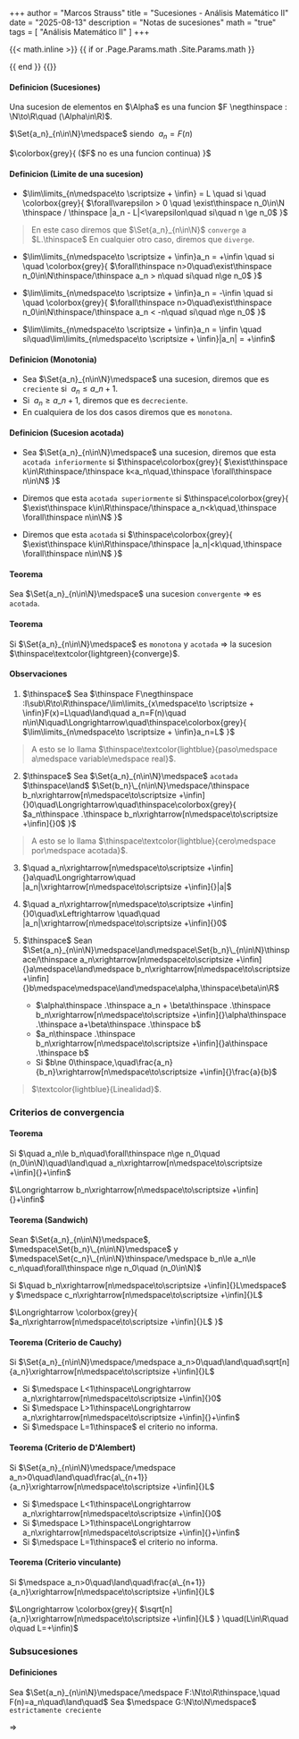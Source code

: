 +++
author = "Marcos Strauss"
title = "Sucesiones - Análisis Matemático II"
date = "2025-08-13"
description = "Notas de sucesiones"
math = "true"
tags = [
    "Análisis Matemático II"
]
+++

{{< math.inline >}}
{{ if or .Page.Params.math .Site.Params.math }}
<!-- KaTeX -->
<link rel="stylesheet" href="https://cdn.jsdelivr.net/npm/katex@0.16.9/dist/katex.min.css" integrity="sha384-n8MVd4RsNIU0tAv4ct0nTaAbDJwPJzDEaqSD1odI+WdtXRGWt2kTvGFasHpSy3SV" crossorigin="anonymous">
<script defer src="https://cdn.jsdelivr.net/npm/katex@0.16.9/dist/katex.min.js" integrity="sha384-XjKyOOlGwcjNTAIQHIpgOno0Hl1YQqzUOEleOLALmuqehneUG+vnGctmUb0ZY0l8" crossorigin="anonymous"></script>
<script defer src="https://cdn.jsdelivr.net/npm/katex@0.16.9/dist/contrib/auto-render.min.js" integrity="sha384-+VBxd3r6XgURycqtZ117nYw44OOcIax56Z4dCRWbxyPt0Koah1uHoK0o4+/RRE05" crossorigin="anonymous" onload="renderMathInElement(document.body);"></script>
{{ end }}
{{</ math.inline >}}

#### Definicion (Sucesiones)
Una sucesion de elementos en $\Alpha$ es una funcion $F \negthinspace : \N\to\R\quad (\Alpha\in\R)$.

$\Set{a_n}_{n\in\N}\medspace$ siendo $\medspace a_n = F(n)$

$\colorbox{grey}{
    ($F$ no es una funcion continua)
    }$

#### Definicion (Limite de una sucesion)
* $\lim\limits_{n\medspace\to \scriptsize + \infin} = L \quad si \quad
\colorbox{grey}{
    $\forall\varepsilon > 0 \quad \exist\thinspace n_0\in\N \thinspace / \thinspace |a_n - L|<\varepsilon\quad si\quad n \ge n_0$
    }$ 
> En este caso diremos que $\Set{a_n}_{n\in\N}$ `converge` a $L.\thinspace$ En cualquier otro caso, diremos que `diverge`.

* $\lim\limits_{n\medspace\to \scriptsize + \infin}a_n = +\infin \quad si \quad
\colorbox{grey}{
    $\forall\thinspace n>0\quad\exist\thinspace n_0\in\N\thinspace/\thinspace a_n > n\quad si\quad n\ge n_0$
    }$

* $\lim\limits_{n\medspace\to \scriptsize + \infin}a_n = -\infin \quad si \quad
\colorbox{grey}{
    $\forall\thinspace n>0\quad\exist\thinspace n_0\in\N\thinspace/\thinspace a_n < -n\quad si\quad n\ge n_0$
    }$

* $\lim\limits_{n\medspace\to \scriptsize + \infin}a_n = \infin \quad si\quad\lim\limits_{n\medspace\to \scriptsize + \infin}|a_n| = +\infin$

#### Definicion (Monotonia)
* Sea $\Set{a_n}_{n\in\N}\medspace$ una sucesion, diremos que es `creciente` si $\medspace a_n\le a\_{n+1}$.
* Si $\medspace a_n\ge a\_{n+1}$, diremos que es `decreciente`.
* En cualquiera de los dos casos diremos que es `monotona`.

#### Definicion (Sucesion acotada)
* Sea $\Set{a_n}_{n\in\N}\medspace$ una sucesion, diremos que esta `acotada inferiormente` si $\thinspace\colorbox{grey}{
    $\exist\thinspace k\in\R\thinspace/\thinspace k<a_n\quad,\thinspace \forall\thinspace n\in\N$
    }$

* Diremos que esta `acotada superiormente` si $\thinspace\colorbox{grey}{
    $\exist\thinspace k\in\R\thinspace/\thinspace a_n<k\quad,\thinspace \forall\thinspace n\in\N$
    }$

* Diremos que esta `acotada` si $\thinspace\colorbox{grey}{
    $\exist\thinspace k\in\R\thinspace/\thinspace |a_n|<k\quad,\thinspace \forall\thinspace n\in\N$
    }$

#### Teorema
Sea $\Set{a_n}_{n\in\N}\medspace$ una sucesion `convergente` $\Longrightarrow$ es `acotada`.

#### Teorema
Si $\Set{a_n}_{n\in\N}\medspace$ es `monotona` y `acotada` $\Longrightarrow$ la sucesion $\thinspace\textcolor{lightgreen}{converge}$.

#### Observaciones
1. $\thinspace$ Sea $\thinspace F\negthinspace :I\sub\R\to\R\thinspace/\lim\limits_{x\medspace\to \scriptsize + \infin}F(x)=L\quad\land\quad a_n=F(n)\quad n\in\N\quad\Longrightarrow\quad\thinspace\colorbox{grey}{
    $\lim\limits_{n\medspace\to \scriptsize + \infin}a_n=L$
}$  
> A esto se lo llama $\thinspace\textcolor{lightblue}{paso\medspace a\medspace variable\medspace real}$.

2. $\thinspace$ Sea $\Set{a_n}_{n\in\N}\medspace$ `acotada` $\thinspace\land$ $\Set{b_n}\_{n\in\N}\medspace/\thinspace b_n\xrightarrow[n\medspace\to\scriptsize +\infin]{}0\quad\Longrightarrow\quad\thinspace\colorbox{grey}{
    $a_n\thinspace .\thinspace b_n\xrightarrow[n\medspace\to\scriptsize +\infin]{}0$
}$
> A esto se lo llama $\thinspace\textcolor{lightblue}{cero\medspace por\medspace acotada}$.

3. $\quad a_n\xrightarrow[n\medspace\to\scriptsize +\infin]{}a\quad\Longrightarrow\quad |a_n|\xrightarrow[n\medspace\to\scriptsize +\infin]{}|a|$

4. $\quad a_n\xrightarrow[n\medspace\to\scriptsize +\infin]{}0\quad\xLeftrightarrow \quad\quad |a_n|\xrightarrow[n\medspace\to\scriptsize +\infin]{}0$ 

5. $\thinspace$ Sean $\Set{a_n}_{n\in\N}\medspace\land\medspace\Set{b_n}\_{n\in\N}\thinspace/\thinspace a_n\xrightarrow[n\medspace\to\scriptsize +\infin]{}a\medspace\land\medspace b_n\xrightarrow[n\medspace\to\scriptsize +\infin]{}b\medspace\medspace\land\medspace\alpha,\thinspace\beta\in\R$
    * $\alpha\thinspace .\thinspace a_n + \beta\thinspace .\thinspace b_n\xrightarrow[n\medspace\to\scriptsize +\infin]{}\alpha\thinspace .\thinspace a+\beta\thinspace .\thinspace b$
    * $a_n\thinspace .\thinspace b_n\xrightarrow[n\medspace\to\scriptsize +\infin]{}a\thinspace .\thinspace b$
    * Si $b\ne 0\thinspace,\quad\frac{a_n}{b_n}\xrightarrow[n\medspace\to\scriptsize +\infin]{}\frac{a}{b}$
> $\textcolor{lightblue}{Linealidad}$.

### Criterios de convergencia

#### Teorema
Si $\quad a_n\le b_n\quad\forall\thinspace n\ge n_0\quad (n_0\in\N)\quad\land\quad a_n\xrightarrow[n\medspace\to\scriptsize +\infin]{}+\infin$

$\Longrightarrow b_n\xrightarrow[n\medspace\to\scriptsize +\infin]{}+\infin$

#### Teorema (Sandwich)
Sean $\Set{a_n}_{n\in\N}\medspace$, $\medspace\Set{b_n}\_{n\in\N}\medspace$ y $\medspace\Set{c_n}\_{n\in\N}\thinspace/\medspace b_n\le a_n\le c_n\quad\forall\thinspace n\ge n_0\quad (n_0\in\N)$

Si $\quad b_n\xrightarrow[n\medspace\to\scriptsize +\infin]{}L\medspace$ y $\medspace c_n\xrightarrow[n\medspace\to\scriptsize +\infin]{}L$

$\Longrightarrow \colorbox{grey}{
    $a_n\xrightarrow[n\medspace\to\scriptsize +\infin]{}L$
    }$

#### Teorema (Criterio de Cauchy)
Si $\Set{a_n}_{n\in\N}\medspace/\medspace a_n>0\quad\land\quad\sqrt[n]{a_n}\xrightarrow[n\medspace\to\scriptsize +\infin]{}L$
* Si $\medspace L<1\thinspace\Longrightarrow a_n\xrightarrow[n\medspace\to\scriptsize +\infin]{}0$
* Si $\medspace L>1\thinspace\Longrightarrow a_n\xrightarrow[n\medspace\to\scriptsize +\infin]{}+\infin$
* Si $\medspace L=1\thinspace$ el criterio no informa.

#### Teorema (Criterio de D'Alembert)
Si $\Set{a_n}_{n\in\N}\medspace/\medspace a_n>0\quad\land\quad\frac{a\_{n+1}}{a_n}\xrightarrow[n\medspace\to\scriptsize +\infin]{}L$
* Si $\medspace L<1\thinspace\Longrightarrow a_n\xrightarrow[n\medspace\to\scriptsize +\infin]{}0$
* Si $\medspace L>1\thinspace\Longrightarrow a_n\xrightarrow[n\medspace\to\scriptsize +\infin]{}+\infin$
* Si $\medspace L=1\thinspace$ el criterio no informa.

#### Teorema (Criterio vinculante)
Si $\medspace a_n>0\quad\land\quad\frac{a\_{n+1}}{a_n}\xrightarrow[n\medspace\to\scriptsize +\infin]{}L$

$\Longrightarrow \colorbox{grey}{
    $\sqrt[n]{a_n}\xrightarrow[n\medspace\to\scriptsize +\infin]{}L$
    }
\quad(L\in\R\quad o\quad L=+\infin)$

### Subsucesiones

#### Definiciones
Sea $\Set{a_n}_{n\in\N}\medspace/\medspace F:\N\to\R\thinspace,\quad F(n)=a_n\quad\land\quad$ Sea $\medspace G:\N\to\N\medspace$ `estrictamente creciente`

$\Longrightarrow$